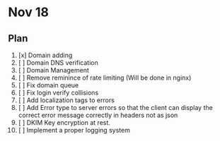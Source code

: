 # Nov 18

## Plan

1. [x] Domain adding
2. [ ] Domain DNS verification
3. [ ] Domain Management
4. [ ] Remove reminince of rate limiting (Will be done in nginx)
5. [ ] Fix domain queue
6. [ ] Fix login verify collisions
7. [ ] Add localization tags to errors
8. [ ] Add Error type to server errors so that the client can display the correct error message correctly in headers not as json
9. [ ] DKIM Key encryption at rest.
10. [ ] Implement a proper logging system